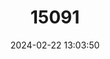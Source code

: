 ---
title: "15091"
category: "Octodontomys gliroides"
draft: false
date: 2024-02-22 13:03:50
languages:
  English: ["Mountain Degu"]
---